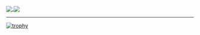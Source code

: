 <a href="https://github.com/tsukasaoishi?tab=repositories">
  <img align="center" src="https://github-readme-stats.vercel.app/api/?username=tsukasaoishi" />
</a>
<a href="https://github.com/tsukasaoishi?tab=repositories">
  <img align="center" src="https://github-readme-stats.vercel.app/api/top-langs/?username=tsukasaoishi" />
</a>

---

[![trophy](https://github-profile-trophy.vercel.app/?username=tsukasaoishi)](https://github.com/ryo-ma/github-profile-trophy)
